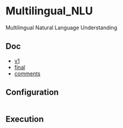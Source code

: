 # Multilingual_NLU
Multilingual Natural Language Understanding

## Doc
- [v1](https://demo.hedgedoc.org/0ezHN-JjQGm7Oog9j-Ty0A)
- [final](https://demo.hedgedoc.org/DvFln3INS12i5sH8q8tIfw)
- [comments](https://demo.hedgedoc.org/T4G22XgsSHGTEUNk7J5s_w)

## Configuration
```

```

## Execution
```

```
